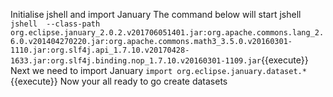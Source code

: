 Initialise jshell and import January
The command below will start jshell
`jshell  --class-path org.eclipse.january_2.0.2.v201706051401.jar:org.apache.commons.lang_2.6.0.v201404270220.jar:org.apache.commons.math3_3.5.0.v20160301-1110.jar:org.slf4j.api_1.7.10.v20170428-1633.jar:org.slf4j.binding.nop_1.7.10.v20160301-1109.jar`{{execute}}
Next we need to import January
`import org.eclipse.january.dataset.*`{{execute}}
Now your all ready to go create datasets
